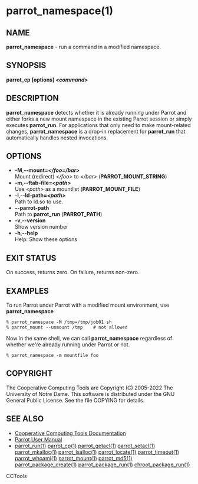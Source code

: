 






















# parrot_namespace(1)

## NAME
**parrot_namespace** - run a command in a modified namespace.

## SYNOPSIS
**parrot_cp [options] _&lt;command&gt;_**

## DESCRIPTION

**parrot_namespace** detects whether it is already running under Parrot
and either forks a new mount namespace in the existing Parrot session or
simply executes **parrot_run**. For applications that only need to make
mount-related changes, **parrot_namespace** is a drop-in replacement
for **parrot_run** that automatically handles nested invocations.

## OPTIONS


- **-M**,**--mount=_&lt;/foo=/bar&gt;_**<br />Mount (redirect) _&lt;/foo&gt;_ to _&lt;/bar&gt;_ (**PARROT_MOUNT_STRING**)
- **-m**,**--ftab-file=_&lt;path&gt;_**<br />Use _&lt;path&gt;_ as a mountlist (**PARROT_MOUNT_FILE**)
- **-l**,**--ld-path=_&lt;path&gt;_**<br />Path to ld.so to use.
- **--parrot-path**<br />Path to **parrot_run** (**PARROT_PATH**)
- **-v**,**--version**<br />Show version number
- **-h**,**--help**<br />Help: Show these options


## EXIT STATUS
On success, returns zero.  On failure, returns non-zero.

## EXAMPLES

To run Parrot under Parrot with a modified mount environment,
use **parrot_namespace**

```
% parrot_namespace -M /tmp=/tmp/job01 sh
% parrot_mount --unmount /tmp    # not allowed
```

Now in the same shell, we can call **parrot_namespace** regardless
of whether we're already running under Parrot or not.

```
% parrot_namespace -m mountfile foo
```


## COPYRIGHT

The Cooperative Computing Tools are Copyright (C) 2005-2022 The University of Notre Dame.  This software is distributed under the GNU General Public License.  See the file COPYING for details.

## SEE ALSO


- [Cooperative Computing Tools Documentation]("../index.html")
- [Parrot User Manual]("../parrot.html")
- [parrot_run(1)](parrot_run.md) [parrot_cp(1)](parrot_cp.md) [parrot_getacl(1)](parrot_getacl.md)  [parrot_setacl(1)](parrot_setacl.md)  [parrot_mkalloc(1)](parrot_mkalloc.md)  [parrot_lsalloc(1)](parrot_lsalloc.md)  [parrot_locate(1)](parrot_locate.md)  [parrot_timeout(1)](parrot_timeout.md)  [parrot_whoami(1)](parrot_whoami.md)  [parrot_mount(1)](parrot_mount.md)  [parrot_md5(1)](parrot_md5.md)  [parrot_package_create(1)](parrot_package_create.md)  [parrot_package_run(1)](parrot_package_run.md)  [chroot_package_run(1)](chroot_package_run.md)


CCTools
